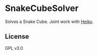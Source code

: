 # SnakeCubeSolver
Solves a Snake Cube. Joint work with [Heiko](https://github.com/hko).

## License
GPL v3.0
